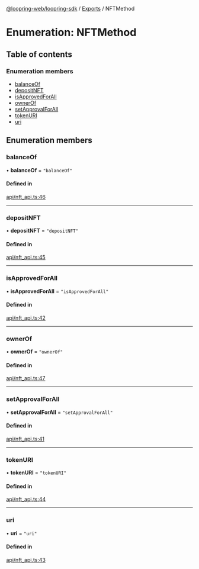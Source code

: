 [@loopring-web/loopring-sdk](../README.md) / [Exports](../modules.md) / NFTMethod

# Enumeration: NFTMethod

## Table of contents

### Enumeration members

- [balanceOf](NFTMethod.md#balanceof)
- [depositNFT](NFTMethod.md#depositnft)
- [isApprovedForAll](NFTMethod.md#isapprovedforall)
- [ownerOf](NFTMethod.md#ownerof)
- [setApprovalForAll](NFTMethod.md#setapprovalforall)
- [tokenURI](NFTMethod.md#tokenuri)
- [uri](NFTMethod.md#uri)

## Enumeration members

### balanceOf

• **balanceOf** = `"balanceOf"`

#### Defined in

[api/nft_api.ts:46](https://github.com/Loopring/loopring_sdk/blob/1b21a8d/src/api/nft_api.ts#L46)

___

### depositNFT

• **depositNFT** = `"depositNFT"`

#### Defined in

[api/nft_api.ts:45](https://github.com/Loopring/loopring_sdk/blob/1b21a8d/src/api/nft_api.ts#L45)

___

### isApprovedForAll

• **isApprovedForAll** = `"isApprovedForAll"`

#### Defined in

[api/nft_api.ts:42](https://github.com/Loopring/loopring_sdk/blob/1b21a8d/src/api/nft_api.ts#L42)

___

### ownerOf

• **ownerOf** = `"ownerOf"`

#### Defined in

[api/nft_api.ts:47](https://github.com/Loopring/loopring_sdk/blob/1b21a8d/src/api/nft_api.ts#L47)

___

### setApprovalForAll

• **setApprovalForAll** = `"setApprovalForAll"`

#### Defined in

[api/nft_api.ts:41](https://github.com/Loopring/loopring_sdk/blob/1b21a8d/src/api/nft_api.ts#L41)

___

### tokenURI

• **tokenURI** = `"tokenURI"`

#### Defined in

[api/nft_api.ts:44](https://github.com/Loopring/loopring_sdk/blob/1b21a8d/src/api/nft_api.ts#L44)

___

### uri

• **uri** = `"uri"`

#### Defined in

[api/nft_api.ts:43](https://github.com/Loopring/loopring_sdk/blob/1b21a8d/src/api/nft_api.ts#L43)
